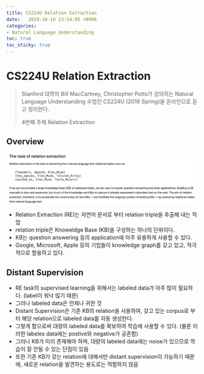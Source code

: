 ```yaml
---
title: CS224U Relation Extraction
date:   2019-10-16 23:54:05 +0900
categories:
- Natural Language Understanding
toc: true
toc_sticky: true
---
```


# CS224U Relation Extraction
> Stanford 대학의 Bill MacCartney, Christopher Potts가 강의하는 Natural Language Understanding 수업인 CS224U (2019 Spring)을 온라인으로 듣고 정리한다.
>
>4번째 주제 Relation Extraction

## Overview
![](/assets/img/CS224U_4_1.png)
* Relation Extraction (RE)는 자연어 문서로 부터 relation triple을 추출해 내는 작업
* relation triple은 Knoweldge Base (KB)을 구성하는 하나의 단위이다.
* KB는 question answering 등의 application에 아주 유용하게 사용할 수 있다.
* Google, Microsoft, Apple 등의 기업들이 knowledge graph를 갖고 있고, 적극적으로 할용하고 있다. 


## Distant Supervision
* RE task의 supervised learning을 위해서는 labeled data가 아주 많이 필요하다. (label이 워낙 많기 때문)
* 그러나 labeled data은 언제나 귀한 것
* Distant Supervision은 기존 KB의 relation을 사용하여, 갖고 있는 corpus로 부터 해당 relation으로 labeled data를 자동 생성한다.
* 그렇게 함으로써 대량의 labeled data를 확보하여 학습에 사용할 수 있다. (물론 이러한 labeles data에는 postive와 negative가 공존함)
* 그러나 KB가 미리 존재해야 하며, 대량의 labeled data에는 noise가 있으므로 학습이 잘 안될 수 있는 단점이 있음
* 또한 기존 KB가 갖는 relation에 대해서만 distant supervision이 가능하기 때문에, 새로운 relation을 발견하는 용도로는 적합하지 않음